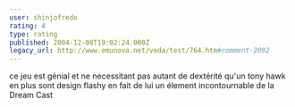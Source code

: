 ```yaml
---
user: shinjofredo
rating: 4
type: rating
published: 2004-12-08T19:02:24.000Z
legacy_url: http://www.emunova.net/veda/test/764.htm#comment-2092
---
```

ce jeu est génial et ne necessitant pas autant de dextérité qu'un tony hawk en plus sont design flashy en fait de lui un élement incontournable de la Dream Cast